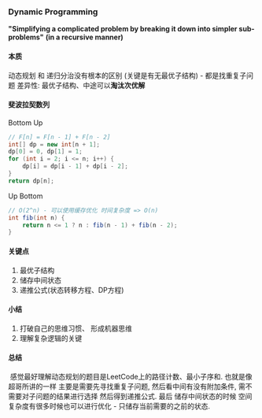 ### Dynamic Programming

**"Simplifying a complicated problem by breaking it down into simpler sub-problems"**
**(in a recursive manner)**

#### 本质

动态规划 和 递归分治没有根本的区别 (关键是有无最优子结构) - 都是找重复子问题
差异性: 最优子结构、中途可以**淘汰次优解**

#### 斐波拉契数列

Bottom Up

```java
// F[n] = F[n - 1] + F[n - 2]
int[] dp = new int[n + 1];
dp[0] = 0, dp[1] = 1;
for (int i = 2; i <= n; i++) {
    dp[i] = dp[i - 1] + dp[i - 2];
}
return dp[n];
```

Up Bottom

```java
// O(2^n) - 可以使用缓存优化 时间复杂度 => O(n)
int fib(int n) {
    return n <= 1 ? n : fib(n - 1) + fib(n - 2);
}
```

#### 关键点

1. 最优子结构
2. 储存中间状态
3. 递推公式(状态转移方程、DP方程)

#### 小结

1. 打破自己的思维习惯、 形成机器思维
2. 理解复杂逻辑的关键

#### 总结

​	感觉最好理解动态规划的题目是LeetCode上的路径计数、最小子序和. 也就是像超哥所讲的一样 主要是需要先寻找重复子问题, 然后看中间有没有附加条件, 需不需要对子问题的结果进行选择 然后得到递推公式. 最后 储存中间状态的时候 空间复杂度有很多时候也可以进行优化 - 只储存当前需要的之前的状态.